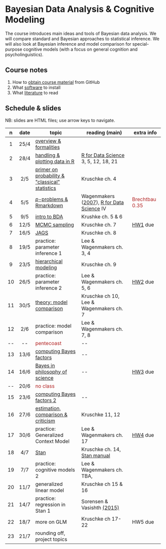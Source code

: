 # Bayesian Data Analysis & Cognitive Modeling

The course introduces main ideas and tools of Bayesian data analysis. We will compare standard and Bayesian approaches to statistical inference. We will also look at Bayesian inference and model comparison for special-purpose cognitive models (with a focus on general cognition and psycholinguistics).

## Course notes

1. How to [obtain course material](notes/01_github.md) from GitHub
2. What [software](notes/02_software.md) to install
3. What [literature](notes/03_literature.md) to read


## Schedule & slides

NB: slides are HTML files; use arrow keys to navigate.

n | date | topic | reading (main) | extra info
:---:|:---:|-----|---|---|
1 | 25/4 | [overview & formalities](slides/01_overview.html) |  |  |
2 | 28/4 | [handling & plotting data in R](slides/02_R_intro.html) | [R for Data Science](http://r4ds.had.co.nz) 3, 5, 12, 18, 21 |  |
3 | 2/5 | [primer on probability & "classical" statistics](slides/03_prob_stat_intro.html) | Kruschke ch. 4 |  |
4 | 5/5 | [*p*-problems & Rmarkdown](slides/04_pProblems.html)  | Wagenmakers ([2007](http://www.ejwagenmakers.com/2007/pValueProblems.pdf)), [R for Data Science](http://r4ds.had.co.nz) IV | <span style = "color:firebrick">Brechtbau 0.35</span> |
5 | 9/5 | [intro to BDA](slides/05_BDA_basics.html) | Krushke ch. 5 & 6 |   |
6 | 12/5 | [MCMC sampling](slides/06_MCMC_unshined.html) | Kruschke ch. 7 | [HW1](homework/01_warmingup.html) due |
7 | 16/5 | [JAGS](slides/07_JAGS.html) | Kruschke ch. 8 |  |
8 | 19/5 | practice: parameter inference 1 | Lee & Wagenmakers ch. 3, 4 | |
9 | 23/5 | [hierarchical modeling](slides/09_hierMods.html) | Kruschke ch. 9 |  |
10 | 26/5 | practice: parameter inference 2 | Lee & Wagenmakers ch. 5, 6 | [HW2](homework/02_basicJAGS.html) due |
11 | 30/5 | [theory: model comparison](slides/10_model_comp.html) | Kruschke ch 10, Lee & Wagenmakers ch. 7  | |
12 | 2/6 | practice: model comparison | Lee & Wagenmakers ch. 7, 8  | |
-- | -- | <span style = "color:firebrick">pentecoast</span> | --  | |
13 | 13/6 | [computing Bayes factors](slides/11_BayesFactorComp.html) | -- |
14 | 16/6 | [Bayes in philosophy of science](slides/12_PhilosophyOfScience.pdf) | -- | [HW3](homework/03_model_comp.html) due |
-- | 20/6 | <span style = "color:firebrick">no class</span> | |
15 | 23/6 | [computing Bayes factors 2](slides/13_BayesFactorComp2.html) | -- |
16 | 27/6 | [estimation, comparison & criticism](slides/14_Inference_Copmarison_Criticism.html) | Kruschke 11, 12 |
17 | 30/6 | practice: Generalized Context Model | Lee & Wagenmakers ch. 17 | [HW4](homework/04_model_comp2.html) due |
18 | 4/7 | [Stan](slides/15_Stan.html) | Kruschke ch. 14, [Stan manual](http://mc-stan.org/documentation/) |
19 | 7/7 | practice: cognitive models 2 | Lee & Wagenmakers ch. TBA, 
20 | 11/7 | generalized linear model | Kruschke ch 15 & 16 |
21 | 14/7 | practice: regression in Stan 1 | Sorensen & Vasishth [(2015)](https://arxiv.org/abs/1506.06201) |
22 | 18/7 | more on GLM | Kruschke ch 17-22 | HW5 due |
23 | 21/7 | rounding off, project topics | | 

